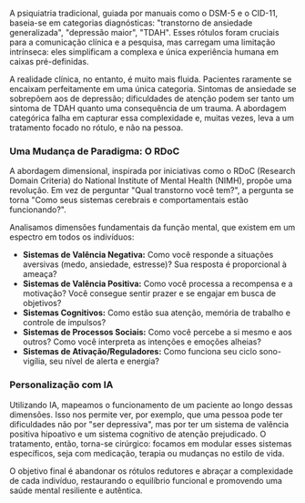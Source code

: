 A psiquiatria tradicional, guiada por manuais como o DSM-5 e o CID-11, baseia-se em categorias diagnósticas: "transtorno de ansiedade generalizada", "depressão maior", "TDAH". Esses rótulos foram cruciais para a comunicação clínica e a pesquisa, mas carregam uma limitação intrínseca: eles simplificam a complexa e única experiência humana em caixas pré-definidas.

A realidade clínica, no entanto, é muito mais fluida. Pacientes raramente se encaixam perfeitamente em uma única categoria. Sintomas de ansiedade se sobrepõem aos de depressão; dificuldades de atenção podem ser tanto um sintoma de TDAH quanto uma consequência de um trauma. A abordagem categórica falha em capturar essa complexidade e, muitas vezes, leva a um tratamento focado no rótulo, e não na pessoa.

### Uma Mudança de Paradigma: O RDoC

A abordagem dimensional, inspirada por iniciativas como o RDoC (Research Domain Criteria) do National Institute of Mental Health (NIMH), propõe uma revolução. Em vez de perguntar "Qual transtorno você tem?", a pergunta se torna "Como seus sistemas cerebrais e comportamentais estão funcionando?".

Analisamos dimensões fundamentais da função mental, que existem em um espectro em todos os indivíduos:

- **Sistemas de Valência Negativa:** Como você responde a situações aversivas (medo, ansiedade, estresse)? Sua resposta é proporcional à ameaça?
- **Sistemas de Valência Positiva:** Como você processa a recompensa e a motivação? Você consegue sentir prazer e se engajar em busca de objetivos?
- **Sistemas Cognitivos:** Como estão sua atenção, memória de trabalho e controle de impulsos?
- **Sistemas de Processos Sociais:** Como você percebe a si mesmo e aos outros? Como você interpreta as intenções e emoções alheias?
- **Sistemas de Ativação/Reguladores:** Como funciona seu ciclo sono-vigília, seu nível de alerta e energia?

### Personalização com IA

Utilizando IA, mapeamos o funcionamento de um paciente ao longo dessas dimensões. Isso nos permite ver, por exemplo, que uma pessoa pode ter dificuldades não por "ser depressiva", mas por ter um sistema de valência positiva hipoativo e um sistema cognitivo de atenção prejudicado. O tratamento, então, torna-se cirúrgico: focamos em modular esses sistemas específicos, seja com medicação, terapia ou mudanças no estilo de vida.

O objetivo final é abandonar os rótulos redutores e abraçar a complexidade de cada indivíduo, restaurando o equilíbrio funcional e promovendo uma saúde mental resiliente e autêntica.
